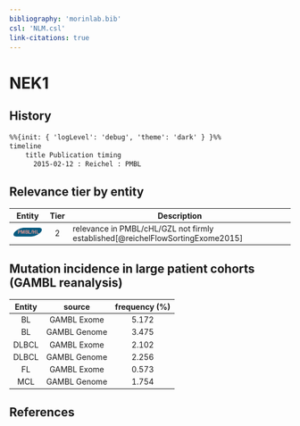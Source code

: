 ```yaml
---
bibliography: 'morinlab.bib'
csl: 'NLM.csl'
link-citations: true
---
```


# NEK1

## History

```mermaid
%%{init: { 'logLevel': 'debug', 'theme': 'dark' } }%%
timeline
    title Publication timing
      2015-02-12 : Reichel : PMBL
```


## Relevance tier by entity

|Entity|Tier|Description|
|:------:|:----:|--------------------------------------|
|![PMBL](images/icons/PMBL_tier2.png)|2|relevance in PMBL/cHL/GZL not firmly established[@reichelFlowSortingExome2015]|


## Mutation incidence in large patient cohorts (GAMBL reanalysis)

|Entity|source |frequency (%)|
|:------:|:----:|:----:|
|BL|GAMBL Exome |5.172 |
|BL|GAMBL Genome |3.475 |
|DLBCL|GAMBL Exome |2.102 |
|DLBCL|GAMBL Genome |2.256 |
|FL|GAMBL Exome |0.573 |
|MCL|GAMBL Genome |1.754 |


## References


